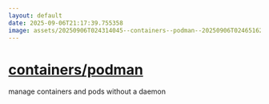 ```yaml
---
layout: default
date: 2025-09-06T21:17:39.755358
image: assets/20250906T024314045--containers--podman--20250906T024651629--cropped.png
---
```


# [containers/podman](https://github.com/containers/podman)

manage containers and pods without a daemon
